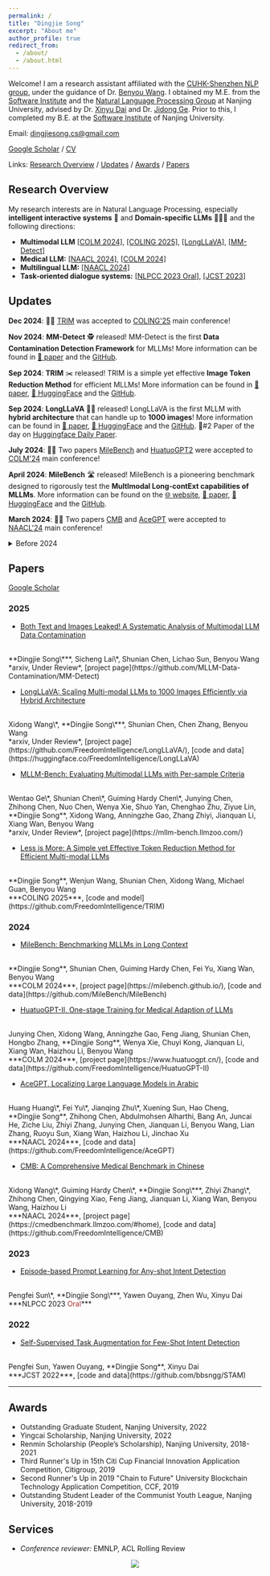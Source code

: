 ```yaml
---
permalink: /
title: "Dingjie Song"
excerpt: "About me"
author_profile: true
redirect_from:
  - /about/
  - /about.html
---
```


Welcome! I am a research assistant affiliated with the [CUHK-Shenzhen NLP group](https://freedomintelligence.github.io/), under the guidance of Dr. [Benyou Wang](https://wabyking.github.io/old.html). I obtained my M.E. from the [Software Institute](https://software.nju.edu.cn/ "NJU SE") and the [Natural Language Processing Group](http://nlp.nju.edu.cn/homepage/ "NJU NLP") at Nanjing University, advised by Dr. [Xinyu Dai](https://ai.nju.edu.cn/daixinyu/index.htm) and Dr. [Jidong Ge](https://gjdnju.github.io/). Prior to this, I completed my B.E. at the [Software Institute](https://software.nju.edu.cn/ "NJU SE") of Nanjing University.

<!-- <span style="color:blue">**I am actively seeking Fall 2024 PhD and internship positions in ML/LLM/VLMs. Appreciate any interesting opportunities! :)**</span> -->

Email: [dingjiesong.cs@gmail.com](mailto:dingjiesong.cs@gmail.com)


[Google Scholar](https://scholar.google.com/citations?user=YLQ8DCsAAAAJ) / [CV](http://bbsngg.github.io/files/DingjieSong_Academic_CV_en.pdf)


Links: [Research Overview](#research-overview) / [Updates](#updates) / [Awards](#awards) / [Papers](#papers)


## Research Overview

My research interests are in Natural Language Processing, especially **intelligent interactive systems** 🤖 and **Domain-specific LLMs** 👨🏻‍⚕️ and the following directions:
* **Multimodal LLM** [\[COLM 2024\]](https://milebench.github.io/), [\[COLING 2025\]](https://github.com/FreedomIntelligence/TRIM), [\[LongLLaVA\]](https://github.com/FreedomIntelligence/LongLLaVA), [\[MM-Detect\]](https://github.com/MLLM-Data-Contamination/MM-Detect)
* **Medical LLM:** [\[NAACL 2024\]](https://arxiv.org/abs/2308.08833), [\[COLM 2024\]](https://arxiv.org/abs/2311.09774)
* **Multilingual LLM:** [\[NAACL 2024\]](https://arxiv.org/abs/2309.12053)
* **Task-oriented dialogue systems:** [\[NLPCC 2023 Oral\]](https://link.springer.com/chapter/10.1007/978-3-031-44693-1_3), [\[JCST 2023\]](https://link.springer.com/article/10.1007/s11390-022-2029-5)

## Updates

**Dec 2024**: 🎉🎉 [TRIM](https://arxiv.org/pdf/2409.10994) was accepted to [COLING'25](https://coling2025.org/) main conference!

**Nov 2024**: **MM-Detect** 🕵️ released! MM-Detect is the first **Data Contamination Detection Framework** for MLLMs!  More information can be found in [📃 paper](https://arxiv.org/pdf/2411.03823) and the [GitHub](https://github.com/MLLM-Data-Contamination/MM-Detect).

**Sep 2024**: **TRIM** ✂️ released! TRIM is a simple yet effective **Image Token Reduction Method** for efficient MLLMs!  More information can be found in [📃 paper](https://arxiv.org/pdf/2409.10994), [🤗 HuggingFace](https://huggingface.co/FreedomIntelligence/llava-v1.5-7b-TRIM) and the [GitHub](https://github.com/FreedomIntelligence/TRIM).

**Sep 2024**: **LongLLaVA** 🐍🦙 released! LongLLaVA is the first MLLM with **hybrid architecture** that can handle up to **1000 images**!  More information can be found in [📃 paper](https://arxiv.org/pdf/2409.02889), [🤗 HuggingFace](https://huggingface.co/FreedomIntelligence/LongLLaVA) and the [GitHub](https://github.com/FreedomIntelligence/LongLLaVA). 🥈#2 Paper of the day on [Huggingface Daily Paper](https://huggingface.co/papers/2409.02889).

**July 2024**: 🎉🎉 Two papers [MileBench](https://milebench.github.io/) and [HuatuoGPT2](https://www.huatuogpt.cn/#/) were accepted to [COLM'24](https://colmweb.org/) main conference!

**April 2024**: **MileBench** 🛣️ released! MileBench is a pioneering benchmark designed to rigorously test the **MultImodal Long-contExt capabilities of MLLMs**.  More information can be found on the [🌐 website](https://milebench.github.io/), [📃 paper](https://arxiv.org/pdf/2404.18532), [🤗 HuggingFace](https://huggingface.co/datasets/FreedomIntelligence/MileBench) and the [GitHub](https://github.com/MileBench/MileBench).

**March 2024**: 🎉🎉 Two papers [CMB](https://cmedbenchmark.llmzoo.com/#home) and [AceGPT](https://arxiv.org/abs/2309.12053) were accepted to [NAACL'24](https://2024.naacl.org/) main conference!

<details>

  <summary>Before 2024</summary>

  <p><strong>Nov 2023</strong>: HuatuoGPT2 released! Try it out on the <a href="https://www.huatuogpt.cn/#/">🌐 demo</a>! HuatuoGPT2 employs an innovative domain adaptation method to significantly boost its medical knowledge and dialogue proficiency and showcases SOTA performance in several medical benchmarks, especially <strong>surpassing GPT-4 in expert evaluations and the fresh medical licensing exams</strong>. More info can be found in <a href="https://arxiv.org/abs/2311.09774">📃 paper</a> and <a href="https://huggingface.co/FreedomIntelligence/HuatuoGPT2-34B">🤗 HuggingFace</a>.</p>

  <p><strong>Sep 2023</strong>: We publish AceGPT that achieved <strong>top performance</strong> among open-source Arabic language models in benchmark tests. More info can be found in <a href="https://arxiv.org/abs/2309.12053">📃 paper</a> and <a href="https://huggingface.co/FreedomIntelligence/AceGPT-13B-chat">🤗 HuggingFace</a>.</p>

  <p><strong>Aug 2023</strong>: <a href="https://arxiv.org/abs/2308.08833">Checkout our 📃 new paper</a> that focuses on benchmarking prevalent Medical LLMs for their medical knowledge and clinical diagnostic capabilities. More information can be found on the <a href="https://cmedbenchmark.llmzoo.com/#home">🌐 website</a> and the <a href="https://huggingface.co/datasets/FreedomIntelligence/CMB">🤗 HuggingFace</a>.</p>

  <p><strong>Jul 2023</strong>: Start the journey in CUHK-sz as a research assistant under the guidance of <a href="https://scholar.google.com/citations?user=Jk4vJU8AAAAJ">Benyou Wang</a>.</p>

  <p><strong>Jun 2023</strong>: I defended my master's degree and got my master's degree in software engineering. Thanks to all those who have supported me.</p>

  <p><strong>Aug 2022 - Apr 2023</strong>: Finished my internship with <a href="https://scholar.google.com/citations?user=ozXuhOUAAAAJ">Jiaxing Zhang</a> on LLM SFT.</p>

</details>


## Papers
[Google Scholar](https://scholar.google.com/citations?user=YLQ8DCsAAAAJ)


### 2025

* [Both Text and Images Leaked! A Systematic Analysis of Multimodal LLM Data Contamination](https://arxiv.org/pdf/2411.03823)
<br>
**Dingjie Song\***, Sicheng Lai\*, Shunian Chen, Lichao Sun, Benyou Wang
<br>
*arxiv, Under Review*, [project page](https://github.com/MLLM-Data-Contamination/MM-Detect)
<br>

* [LongLLaVA: Scaling Multi-modal LLMs to 1000 Images Efficiently via Hybrid Architecture](https://arxiv.org/pdf/2409.02889)
<br>
Xidong Wang\*, **Dingjie Song\***, Shunian Chen, Chen Zhang, Benyou Wang
<br>
*arxiv, Under Review*, [project page](https://github.com/FreedomIntelligence/LongLLaVA/), [code and data](https://huggingface.co/FreedomIntelligence/LongLLaVA)
<br>

* [MLLM-Bench: Evaluating Multimodal LLMs with Per-sample Criteria](https://arxiv.org/pdf/2311.13951)
<br>
Wentao Ge\*, Shunian Chen\*, Guiming Hardy Chen\*, Junying Chen, Zhihong Chen, Nuo Chen, Wenya Xie, Shuo Yan, Chenghao Zhu, Ziyue Lin, **Dingjie Song**, Xidong Wang, Anningzhe Gao, Zhang Zhiyi, Jianquan Li, Xiang Wan, Benyou Wang
<br>
*arxiv, Under Review*, [project page](https://mllm-bench.llmzoo.com/)
<br>

* [Less is More: A Simple yet Effective Token Reduction Method for Efficient Multi-modal LLMs](https://arxiv.org/pdf/2409.10994)
<br>
**Dingjie Song**, Wenjun Wang, Shunian Chen, Xidong Wang, Michael Guan, Benyou Wang
<br>
***COLING 2025***, [code and model](https://github.com/FreedomIntelligence/TRIM)
<br>

### 2024

* [MileBench: Benchmarking MLLMs in Long Context](https://arxiv.org/pdf/2404.18532)
<br>
**Dingjie Song**, Shunian Chen, Guiming Hardy Chen, Fei Yu, Xiang Wan, Benyou Wang
<br>
***COLM 2024***, [project page](https://milebench.github.io/), [code and data](https://github.com/MileBench/MileBench)
<br>

* [HuatuoGPT-II, One-stage Training for Medical Adaption of LLMs](https://arxiv.org/abs/2311.09774)
<br>
Junying Chen, Xidong Wang, Anningzhe Gao, Feng Jiang, Shunian Chen, Hongbo Zhang, **Dingjie Song**, Wenya Xie, Chuyi Kong, Jianquan Li, Xiang Wan, Haizhou Li, Benyou Wang
<br>
***COLM 2024***, [project page](https://www.huatuogpt.cn/), [code and data](https://github.com/FreedomIntelligence/HuatuoGPT-II)
<br>

* [AceGPT, Localizing Large Language Models in Arabic](https://arxiv.org/abs/2309.12053)
<br>
Huang Huang\*, Fei Yu\*, Jianqing Zhu\*, Xuening Sun, Hao Cheng, **Dingjie Song**, Zhihong Chen, Abdulmohsen Alharthi, Bang An, Juncai He, Ziche Liu, Zhiyi Zhang, Junying Chen, Jianquan Li, Benyou Wang, Lian Zhang, Ruoyu Sun, Xiang Wan, Haizhou Li, Jinchao Xu
<br>
***NAACL 2024***, [code and data](https://github.com/FreedomIntelligence/AceGPT)
<br>

* [CMB: A Comprehensive Medical Benchmark in Chinese](https://arxiv.org/abs/2308.08833)
<br>
Xidong Wang\*, Guiming Hardy Chen\*, **Dingjie Song\***, Zhiyi Zhang\*, Zhihong Chen, Qingying Xiao, Feng Jiang, Jianquan Li, Xiang Wan, Benyou Wang, Haizhou Li
<br>
***NAACL 2024***, [project page](https://cmedbenchmark.llmzoo.com/#home), [code and data](https://github.com/FreedomIntelligence/CMB)
<br>


### 2023

* [Episode-based Prompt Learning for Any-shot Intent Detection](https://link.springer.com/chapter/10.1007/978-3-031-44693-1_3)
<br>
Pengfei Sun\*, **Dingjie Song\***, Yawen Ouyang, Zhen Wu, Xinyu Dai
<br>
***NLPCC 2023 <span style="color:#A52A2A;">Oral</span>***
<br>


### 2022

* [Self-Supervised Task Augmentation for Few-Shot Intent Detection](https://link.springer.com/article/10.1007/s11390-022-2029-5)
<br>
Pengfei Sun, Yawen Ouyang, **Dingjie Song**, Xinyu Dai
<br>
***JCST 2022***,
[code and data](https://github.com/bbsngg/STAM)
<br>

---

## Awards

* Outstanding Graduate Student, Nanjing University, 2022
* Yingcai Scholarship, Nanjing University, 2022
* Renmin Scholarship (People’s Scholarship), Nanjing University, 2018-2021
* Third Runner's Up in 15th Citi Cup Financial Innovation Application Competition, Citigroup, 2019
* Second Runner's Up in 2019 "Chain to Future" University Blockchain Technology Application Competition, CCF, 2019
* Outstanding Student Leader of the Communist Youth League, Nanjing University, 2018-2019

## Services

* *Conference reviewer:* EMNLP, ACL Rolling Review

<div align="center">
    <a href='https://mapmyvisitors.com/web/1bvss'  title='Visit tracker'>
        <img src='https://mapmyvisitors.com/map.png?cl=ffffff&w=300&t=tt&d=pJ1pgUuPoKJii9Zaz72RjAS-htRZQIO-WrxhoD-fe6Y&co=2d78ad&ct=ffffff'/>
    </a>
</div>
